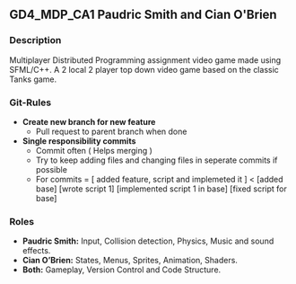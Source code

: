 ## GD4_MDP_CA1 Paudric Smith and Cian O'Brien

### Description
Multiplayer Distributed Programming assignment video game made using SFML/C++.
A 2 local 2 player top down video game based on the classic Tanks game.

### Git-Rules
- **Create new branch for new feature**
	- Pull request to parent branch when done
- **Single responsibility commits**
	- Commit often ( Helps merging )
	- Try to keep adding files and changing files in seperate commits if possible
	- For commits = [ added feature, script and implemeted it ] < [added base] [wrote script 1] [implemented script 1 in base] [fixed script for base]
### Roles
- **Paudric Smith:** Input, Collision detection, Physics, Music and sound effects.
- **Cian O’Brien:** States, Menus, Sprites, Animation, Shaders.
- **Both:** Gameplay, Version Control and Code Structure.
